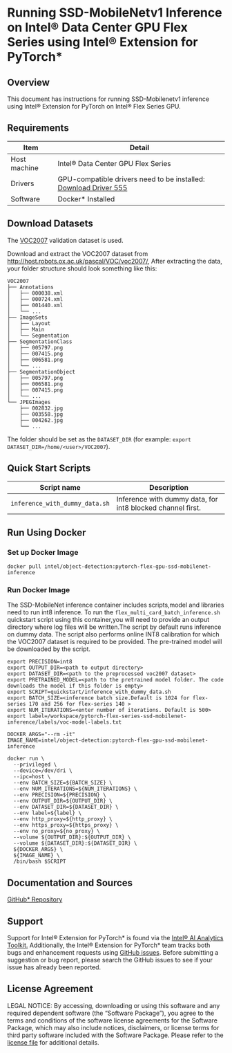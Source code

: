 # Running SSD-MobileNetv1 Inference on Intel® Data Center GPU Flex Series using Intel® Extension for PyTorch*

## Overview

This document has instructions for running SSD-Mobilenetv1 inference using Intel® Extension for PyTorch on Intel® Flex Series GPU.

## Requirements
| Item | Detail |
| ------ | ------- |
| Host machine  | Intel® Data Center GPU Flex Series  |
| Drivers | GPU-compatible drivers need to be installed: [Download Driver 555](https://dgpu-docs.intel.com/releases/stable_555_20230124.html#ubuntu-22-04)
| Software | Docker* Installed |

## Download Datasets

The [VOC2007](http://host.robots.ox.ac.uk/pascal/VOC/voc2007/) validation dataset is used.

Download and extract the VOC2007 dataset from http://host.robots.ox.ac.uk/pascal/VOC/voc2007/,
After extracting the data, your folder structure should look something like this:

```
VOC2007
├── Annotations
│   ├── 000038.xml    
│   ├── 000724.xml
│   ├── 001440.xml
│   └── ...
├── ImageSets
│   ├── Layout    
│   ├── Main
│   └── Segmentation
├── SegmentationClass
│   ├── 005797.png   
│   ├── 007415.png 
│   ├── 006581.png 
│   └── ...
├── SegmentationObject
│   ├── 005797.png    
│   ├── 006581.png
│   ├── 007415.png
│   └── ...
└── JPEGImages
    ├── 002832.jpg    
    ├── 003558.jpg
    ├── 004262.jpg
    └── ...
```
The folder should be set as the `DATASET_DIR`
(for example: `export DATASET_DIR=/home/<user>/VOC2007`).

## Quick Start Scripts

| Script name | Description |
|-------------|-------------|
| `inference_with_dummy_data.sh` | Inference with dummy data, for int8 blocked channel first. |

## Run Using Docker

### Set up Docker Image

```
docker pull intel/object-detection:pytorch-flex-gpu-ssd-mobilenet-inference
```
### Run Docker Image
The SSD-MobileNet inference container includes scripts,model and libraries need to run int8 inference. To run the `flex_multi_card_batch_inference.sh` quickstart script using this container,you will need to provide an output directory where log files will be written.The script by default runs inference on dummy data. The script also performs online INT8 calibration for which the VOC2007 dataset is required to be provided. The pre-trained model will be downloaded by the script.

```
export PRECISION=int8
export OUTPUT_DIR=<path to output directory>
export DATASET_DIR=<path to the preprocessed voc2007 dataset>
export PRETRAINED_MODEL=<path to the pretrained model folder. The code downloads the model if this folder is empty>
export SCRIPT=quickstart/inference_with_dummy_data.sh
export BATCH_SIZE=<inference batch size.Default is 1024 for flex-series 170 and 256 for flex-series 140 >
export NUM_ITERATIONS=<enter number of iterations. Default is 500>
export label=/workspace/pytorch-flex-series-ssd-mobilenet-inference/labels/voc-model-labels.txt

DOCKER_ARGS="--rm -it"
IMAGE_NAME=intel/object-detection:pytorch-flex-gpu-ssd-mobilenet-inference 

docker run \
  --privileged \
  --device=/dev/dri \
  --ipc=host \
  --env BATCH_SIZE=${BATCH_SIZE} \
  --env NUM_ITERATIONS=${NUM_ITERATIONS} \
  --env PRECISION=${PRECISION} \
  --env OUTPUT_DIR=${OUTPUT_DIR} \
  --env DATASET_DIR=${DATASET_DIR} \
  --env label=${label} \
  --env http_proxy=${http_proxy} \
  --env https_proxy=${https_proxy} \
  --env no_proxy=${no_proxy} \
  --volume ${OUTPUT_DIR}:${OUTPUT_DIR} \
  --volume ${DATASET_DIR}:${DATASET_DIR} \
  ${DOCKER_ARGS} \
  ${IMAGE_NAME} \
  /bin/bash $SCRIPT
  ```

## Documentation and Sources

[GitHub* Repository](https://github.com/IntelAI/models/tree/master/dockerfiles/model_containers)

## Support
Support for Intel® Extension for PyTorch* is found via the [Intel® AI Analytics Toolkit.](https://www.intel.com/content/www/us/en/developer/tools/oneapi/ai-analytics-toolkit.html#gs.qbretz) Additionally, the Intel® Extension for PyTorch* team tracks both bugs and enhancement requests using [GitHub issues](https://github.com/intel/intel-extension-for-pytorch/issues). Before submitting a suggestion or bug report, please search the GitHub issues to see if your issue has already been reported.

## License Agreement

LEGAL NOTICE: By accessing, downloading or using this software and any required dependent software (the “Software Package”), you agree to the terms and conditions of the software license agreements for the Software Package, which may also include notices, disclaimers, or license terms for third party software included with the Software Package. Please refer to the [license file](https://github.com/IntelAI/models/tree/master/third_party) for additional details.